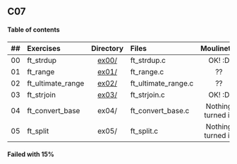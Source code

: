 ## C07

#### Table of contents

|  ##  |			Exercises				|	Directory	|	Files			|	Moulinette	|
|:----:|:-----------------------------------|:-------------:|:------------------|:-------------:|
|  00  |ft_strdup						|	[ex00/](https://github.com/somedevv/42-C-Piscine/tree/master/C07/ex00)		| ft_strdup.c	| OK! :D |
|  01  |ft_range							|	[ex01/](https://github.com/somedevv/42-C-Piscine/tree/master/C07/ex01)		|ft_range.c			| ?? |
|  02  |ft_ultimate_range							|	[ex02/](https://github.com/somedevv/42-C-Piscine/tree/master/C07/ex02)		|ft_ultimate_range.c		| ?? |
|  03  |ft_strjoin									|	[ex03/](https://github.com/somedevv/42-C-Piscine/tree/master/C07/ex03)		|ft_strjoin.c				| OK! :D |
|  04  |ft_convert_base							|	ex04/		|ft_convert_base.c		| Nothing turned in |
|  05  |ft_split									|	ex05/		|ft_split.c				| Nothing turned in |

#### Failed with 15%
